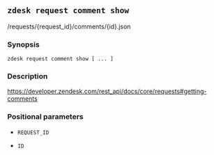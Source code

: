 ## `zdesk request comment show`

/requests/{request_id}/comments/{id}.json

### Synopsis

    zdesk request comment show [ ... ]

### Description

https://developer.zendesk.com/rest_api/docs/core/requests#getting-comments

### Positional parameters

* `REQUEST_ID`

* `ID`

